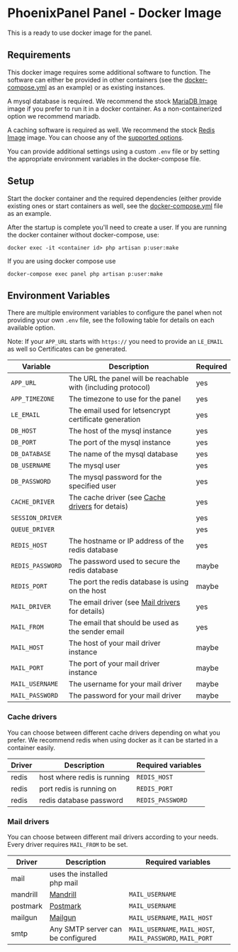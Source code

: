 # PhoenixPanel Panel - Docker Image
This is a ready to use docker image for the panel.

## Requirements
This docker image requires some additional software to function. The software can either be provided in other containers (see the [docker-compose.yml](https://github.com/phoenixpanel/panel/blob/develop/docker-compose.example.yml) as an example) or as existing instances.

A mysql database is required. We recommend the stock [MariaDB Image](https://hub.docker.com/_/mariadb/) image if you prefer to run it in a docker container. As a non-containerized option we recommend mariadb.

A caching software is required as well. We recommend the stock [Redis Image](https://hub.docker.com/_/redis/) image. You can choose any of the [supported options](#cache-drivers).

You can provide additional settings using a custom `.env` file or by setting the appropriate environment variables in the docker-compose file.

## Setup

Start the docker container and the required dependencies (either provide existing ones or start containers as well, see the [docker-compose.yml](https://github.com/phoenixpanel/panel/blob/develop/docker-compose.example.yml) file as an example.

After the startup is complete you'll need to create a user.
If you are running the docker container without docker-compose, use:
```
docker exec -it <container id> php artisan p:user:make
```
If you are using docker compose use
```
docker-compose exec panel php artisan p:user:make
```

## Environment Variables
There are multiple environment variables to configure the panel when not providing your own `.env` file, see the following table for details on each available option.

Note: If your `APP_URL` starts with `https://` you need to provide an `LE_EMAIL` as well so Certificates can be generated.

| Variable            | Description                                                                    | Required |
| ------------------- | ------------------------------------------------------------------------------ | -------- |
| `APP_URL`           | The URL the panel will be reachable with (including protocol)                  | yes      |
| `APP_TIMEZONE`      | The timezone to use for the panel                                              | yes      |
| `LE_EMAIL`          | The email used for letsencrypt certificate generation                          | yes      |
| `DB_HOST`           | The host of the mysql instance                                                 | yes      |
| `DB_PORT`           | The port of the mysql instance                                                 | yes      |
| `DB_DATABASE`       | The name of the mysql database                                                 | yes      |
| `DB_USERNAME`       | The mysql user                                                                 | yes      |
| `DB_PASSWORD`       | The mysql password for the specified user                                      | yes      |
| `CACHE_DRIVER`      | The cache driver        (see [Cache drivers](#cache-drivers) for detais)       | yes      |
| `SESSION_DRIVER`    |                                                                                | yes      |
| `QUEUE_DRIVER`      |                                                                                | yes      |
| `REDIS_HOST`        | The hostname or IP address of the redis database                               | yes      |
| `REDIS_PASSWORD`    | The password used to secure the redis database                                 | maybe    |
| `REDIS_PORT`        | The port the redis database is using on the host                               | maybe    |
| `MAIL_DRIVER`       | The email driver (see [Mail drivers](#mail-drivers) for details)               | yes      |
| `MAIL_FROM`         | The email that should be used as the sender email                              | yes      |
| `MAIL_HOST`         | The host of your mail driver instance                                          | maybe    |
| `MAIL_PORT`         | The port of your mail driver instance                                          | maybe    |
| `MAIL_USERNAME`     | The username for your mail driver                                              | maybe    |
| `MAIL_PASSWORD`     | The password for your mail driver                                              | maybe    |


### Cache drivers
You can choose between different cache drivers depending on what you prefer.
We recommend redis when using docker as it can be started in a container easily.

| Driver   | Description                          | Required variables                                     |
| -------- | ------------------------------------ | ------------------------------------------------------ |
| redis    | host where redis is running          | `REDIS_HOST`                                           |
| redis    | port redis is running on             | `REDIS_PORT`                                           |
| redis    | redis database password              | `REDIS_PASSWORD`                                       |

### Mail drivers
You can choose between different mail drivers according to your needs.
Every driver requires `MAIL_FROM` to be set.

| Driver   | Description                          | Required variables                                            |
| -------- | ------------------------------------ | ------------------------------------------------------------- |
| mail     | uses the installed php mail          |                                                               |
| mandrill | [Mandrill](http://www.mandrill.com/) | `MAIL_USERNAME`                                               |
| postmark | [Postmark](https://postmarkapp.com/) | `MAIL_USERNAME`                                               |
| mailgun  | [Mailgun](https://www.mailgun.com/)  | `MAIL_USERNAME`, `MAIL_HOST`                                  |
| smtp     | Any SMTP server can be configured    | `MAIL_USERNAME`, `MAIL_HOST`, `MAIL_PASSWORD`, `MAIL_PORT`    |
